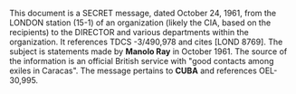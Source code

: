 This document is a SECRET message, dated October 24, 1961, from the LONDON station (15-1) of an organization (likely the CIA, based on the recipients) to the DIRECTOR and various departments within the organization. It references TDCS -3/490,978 and cites [LOND 8769]. The subject is statements made by **Manolo Ray** in October 1961. The source of the information is an official British service with "good contacts among exiles in Caracas". The message pertains to **CUBA** and references OEL-30,995.
